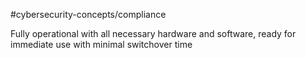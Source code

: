 #cybersecurity-concepts/compliance 

Fully operational with all necessary hardware and software, ready for immediate use with minimal switchover time